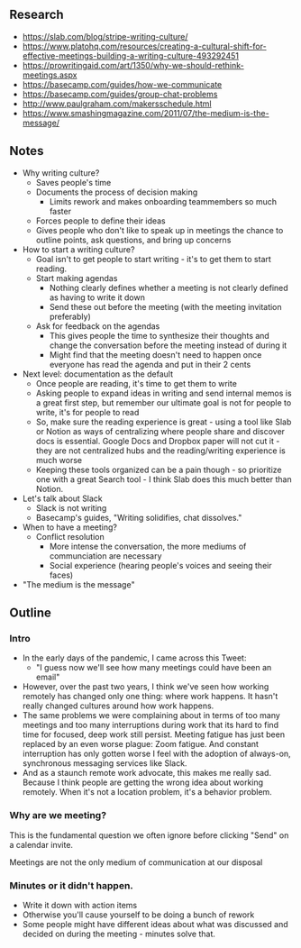 ## Research
- https://slab.com/blog/stripe-writing-culture/
- https://www.platohq.com/resources/creating-a-cultural-shift-for-effective-meetings-building-a-writing-culture-493292451
- https://prowritingaid.com/art/1350/why-we-should-rethink-meetings.aspx
- https://basecamp.com/guides/how-we-communicate
- https://basecamp.com/guides/group-chat-problems
- http://www.paulgraham.com/makersschedule.html
- https://www.smashingmagazine.com/2011/07/the-medium-is-the-message/

## Notes
- Why writing culture?
	- Saves people's time
	- Documents the process of decision making
		- Limits rework and makes onboarding teammembers so much faster
	- Forces people to define their ideas
	- Gives people who don't like to speak up in meetings the chance to outline points, ask questions, and bring up concerns 
- How to start a writing culture?
	- Goal isn't to get people to start writing - it's to get them to start reading.
	- Start making agendas
		- Nothing clearly defines whether a meeting is not clearly defined as having to write it down
		- Send these out before the meeting (with the meeting invitation preferably)
	- Ask for feedback on the agendas
		- This gives people the time to synthesize their thoughts and change the conversation before the meeting instead of during it
		- Might find that the meeting doesn't need to happen once everyone has read the agenda and put in their 2 cents
- Next level: documentation as the default
	- Once people are reading, it's time to get them to write
	- Asking people to expand ideas in writing and send internal memos is a great first step, but remember our ultimate goal is not for people to write, it's for people to read
	- So, make sure the reading experience is great - using a tool like Slab or Notion as ways of centralizing where people share and discover docs is essential. Google Docs and Dropbox paper will not cut it - they are not centralized hubs and the reading/writing experience is much worse
	- Keeping these tools organized can be a pain though - so prioritize one with a great Search tool - I think Slab does this much better than Notion.
- Let's talk about Slack
	- Slack is not writing
	- Basecamp's guides, "Writing solidifies, chat dissolves."
- When to have a meeting?
	- Conflict resolution
		- More intense the conversation, the more mediums of communciation are necessary
		- Social experience (hearing people's voices and seeing their faces)
- "The medium is the message"

## Outline
### Intro
- In the early days of the pandemic, I came across this Tweet:
	- "I guess now we'll see how many meetings could have been an email"
- However, over the past two years, I think we've seen how working remotely has changed only one thing: where work happens. It hasn't really changed cultures around how work happens.
- The same problems we were complaining about in terms of too many meetings and too many interruptions during work that its hard to find time for focused, deep work still persist. Meeting fatigue has just been replaced by an even worse plague: Zoom fatigue. And constant interruption has only gotten worse I feel with the adoption of always-on, synchronous messaging services like Slack. 
- And as a staunch remote work advocate, this makes me really sad. Because I think people are getting the wrong idea about working remotely. When it's not a location problem, it's a behavior problem.

### Why are we meeting?
This is the fundamental question we often ignore before clicking "Send" on a calendar invite. 

Meetings are not the only medium of communication at our disposal 

### Minutes or it didn't happen.
- Write it down with action items
- Otherwise you'll cause yourself to be doing a bunch of rework 
- Some people might have different ideas about what was discussed and decided on during the meeting - minutes solve that.
